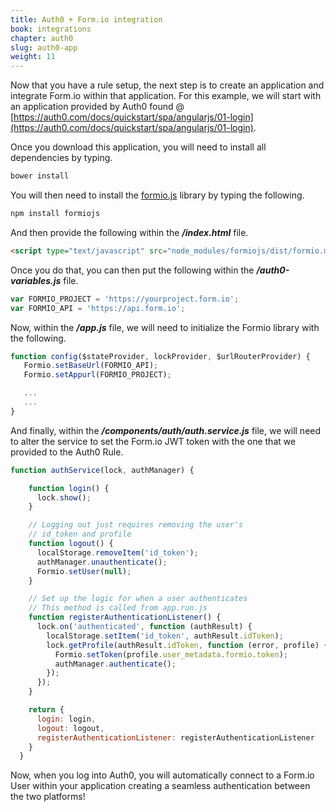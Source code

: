```yaml
---
title: Auth0 + Form.io integration
book: integrations
chapter: auth0
slug: auth0-app
weight: 11
---
```

Now that you have a rule setup, the next step is to create an application and integrate Form.io within that application. For this example, we will start with an application provided by Auth0 found @ [https://auth0.com/docs/quickstart/spa/angularjs/01-login](https://auth0.com/docs/quickstart/spa/angularjs/01-login).

Once you download this application, you will need to install all dependencies by typing.

```bash
bower install
```

You will then need to install the [formio.js](https://github.com/formio/formiojs) library by typing the following.

```bash
npm install formiojs
```

And then provide the following within the ***/index.html*** file.

```html
<script type="text/javascript" src="node_modules/formiojs/dist/formio.min.js"></script>
```

Once you do that, you can then put the following within the ***/auth0-variables.js*** file.

```javascript
var FORMIO_PROJECT = 'https://yourproject.form.io';
var FORMIO_API = 'https://api.form.io';
```

Now, within the ***/app.js*** file, we will need to initialize the Formio library with the following.

```javascript
function config($stateProvider, lockProvider, $urlRouterProvider) {
   Formio.setBaseUrl(FORMIO_API);
   Formio.setAppurl(FORMIO_PROJECT);

   ...
   ...
}
```

And finally, within the ***/components/auth/auth.service.js*** file, we will need to alter the service to set the Form.io JWT token with the one that we provided to the Auth0 Rule.

```javascript
function authService(lock, authManager) {

    function login() {
      lock.show();
    }

    // Logging out just requires removing the user's
    // id_token and profile
    function logout() {
      localStorage.removeItem('id_token');
      authManager.unauthenticate();
      Formio.setUser(null);
    }

    // Set up the logic for when a user authenticates
    // This method is called from app.run.js
    function registerAuthenticationListener() {
      lock.on('authenticated', function (authResult) {
        localStorage.setItem('id_token', authResult.idToken);
        lock.getProfile(authResult.idToken, function (error, profile) {
          Formio.setToken(profile.user_metadata.formio.token);
          authManager.authenticate();
        });
      });
    }

    return {
      login: login,
      logout: logout,
      registerAuthenticationListener: registerAuthenticationListener
    }
  }
```

Now, when you log into Auth0, you will automatically connect to a Form.io User within your application creating a seamless authentication between the two platforms!
